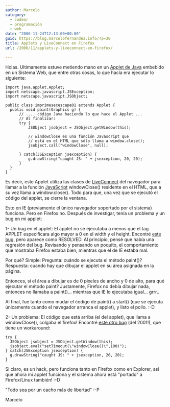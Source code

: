 ```yaml
---
author: Marcelo
category:
  - codear
  - programación
  - web
date: "2006-11-24T12:13:00+00:00"
guid: https://blog.marcelofernandez.info/?p=30
title: Applets y LiveConnect en Firefox
url: /2006/11/applets-y-liveconnect-en-firefox/

---
```

Holas. Ultimamente estuve metiendo mano en un [Applet de Java](http://en.wikipedia.org/wiki/Java_applet) embebido en un Sistema Web, que entre otras cosas, lo que hacía era ejecutar lo siguiente:

```
import java.applet.Applet;
import netscape.javascript.JSException;
import netscape.javascript.JSObject;

public class imprimesecescape01 extends Applet {
  public void paint(Graphics g) {
      // .... código Java haciendo lo que hace el Applet ...
      // Al finalizar:
      try {
          JSObject jsobject = JSObject.getWindow(this);

          // windowClose es una función Javascript que
          // está en el HTML que sólo llama a window.close();
          jsobject.call("windowClose", null);

      } catch(JSException jsexception) {
          g.drawString("caught JS: " + jsexception, 20, 20);
      }
  }
}
```

Es decir, este Applet utiliza las clases de [LiveConnect](http://en.wikipedia.org/wiki/LiveConnect) del navegador para llamar a la función [JavaScript](http://en.wikipedia.org/wiki/Javascript) windowClose() residente en el HTML, que a su vez llama a window.close(). Todo para que, una vez que se ejecutó el código del applet, se cierre la ventana.

Esto en IE (previamente el único navegador soportado por el sistema) funciona. Pero en Firefox no. Después de investigar, tenía un problema y un bug en mi applet:

1- Un bug en el applet: El applet no se ejecutaba a menos que el tag APPLET especificara algo mayor a 0 en el width y el height. Encontré [este bug](https://bugzilla.mozilla.org/show_bug.cgi?id=240314), pero aparece como RESOLVED. Al principio, pensé que había una regresión del bug. Revisando y pensando un poquito, el comportamiento que mostraba Firefox estaba bien, mientras que el de IE estaba mal.

Por qué? Simple:
Pregunta: cuándo se ejecuta el método paint()?
Respuesta: cuando hay que dibujar el applet en su área asignada en la página.

Entonces, si el área a dibujar es de 0 pixeles de ancho y 0 de alto, para qué ejecutar el método paint? Justamente, Firefox no debía dibujar nada, entonces no llamaba a paint()... mientras que IE lo ejecutaba igual... grrr..

Al final, fue tanto como mudar el ćodigo de paint() a start() (que se ejecuta únicamente cuando el navegador arranca el applet), y listo el pollo. :-D

2- Un problema: El código que está arriba (el del applet), que llama a windowClose(), colgaba el firefox! Encontré [este otro bug](https://bugzilla.mozilla.org/show_bug.cgi?query_format=specific&order=relevance+desc&bug_status=__open__&id=74482) (del 2001!), que tiene un workaround:

```
try {
  JSObject jsobject = JSObject.getWindow(this);
  jsobject.eval("setTimeout(\"windowClose()\",100)");
} catch(JSException jsexception) {
  g.drawString("caught JS: " + jsexception, 20, 20);
}
```

Si claro, es un hack, pero funciona tanto en Firefox como en Explorer, así que ahora mi applet funciona y el sistema ahora está "portado" a Firefox/Linux también! :-D

"Todo sea por un cacho más de libertad" :-P

Marcelo

